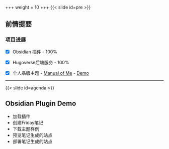 +++
weight = 10
+++
{{< slide id=pre >}}

## 前情提要

### 项目进展

- [X] Obsidian 插件 - 100%
- [X] Hugoverse后端服务 - 100%
- [X] 个人品牌主题 - [Manual of Me](https://github.com/mdfriday/theme-manual-of-me/) - [Demo](https://demo.mdfriday.com/manualofme/)


---
{{< slide id=agenda >}}

## Obsidian Plugin Demo

- 加载插件
- 创建Friday笔记
- 下载主题样例
- 预览笔记生成的站点
- 部署笔记生成的站点

